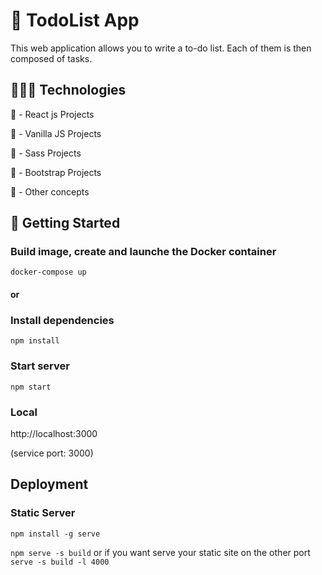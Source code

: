 # 🚀 TodoList App

This web application allows you to write a to-do list. Each of them is then composed of tasks.

## 👨🏻‍💻 Technologies

💙 - React js Projects

💛 - Vanilla JS Projects

🧡 - Sass Projects

💜 - Bootstrap Projects

💚 - Other concepts

## 👷 Getting Started

### Build image, create and launche the Docker container

`docker-compose up`

#### or

### Install dependencies

`npm install`

### Start server

`npm start`

### Local

http://localhost:3000

(service port: 3000)

## Deployment

### Static Server

`npm install -g serve`

`npm serve -s build` or if you want serve your static site on the other port `serve -s build -l 4000`
